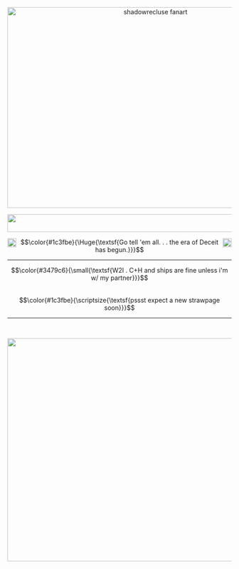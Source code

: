 <p align="center">
<a href="[art cr to 98chao on tmblr](https://www.tumblr.com/98chao/789020266363830272/i-promise-you-that-here-no-one-will-hear-you)">
<img src="https://github.com/user-attachments/assets/2a28d781-7602-4939-a902-98a6a34faa8f" alt="shadowrecluse fanart" width="650px" height="450px">
</a>
</p>

<p align="center">
<img width="750px" height="40px" src="https://github.com/user-attachments/assets/df7b3850-3156-4402-90f8-fa92c55168bb" />
</p>

<img align="left" width="20" height="20" src="https://github.com/user-attachments/assets/6aa6a43a-6623-4b04-824e-10b872cf5cf7">
<img align="right" width="20" height="20" src="https://github.com/user-attachments/assets/6aa6a43a-6623-4b04-824e-10b872cf5cf7">

$$\color{#1c3fbe}{\Huge{\textsf{Go tell 'em all. . . the era of Deceit has begun.}}}$$
***
$$\color{#3479c6}{\small{\textsf{W2I . C+H and ships are fine unless i'm w/ my partner}}}$$
<br>
$$\color{#1c3fbe}{\scriptsize{\textsf{pssst expect a new strawpage soon}}}$$

***
<br>
<p align="center">
<img width="700px" height="500px" src="https://github.com/user-attachments/assets/1dfdf556-cf26-4285-8acb-c212cc74334a" />
</p>

